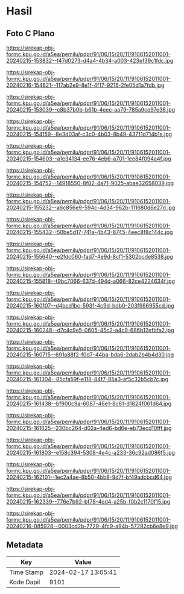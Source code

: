 # Hasil

## Foto C Plano

https://sirekap-obj-formc.kpu.go.id/a5ea/pemilu/pdpr/91/06/15/20/11/9106152011001-20240215-153832--f47d0273-d4a4-4b34-a003-423ef39c1fdc.jpg

https://sirekap-obj-formc.kpu.go.id/a5ea/pemilu/pdpr/91/06/15/20/11/9106152011001-20240216-154821--117ab2e9-8e1f-4f17-9216-2fe05d1a7fdb.jpg

https://sirekap-obj-formc.kpu.go.id/a5ea/pemilu/pdpr/91/06/15/20/11/9106152011001-20240215-153039--c8b37b0b-b61b-4eec-aa79-785a9ce97e36.jpg

https://sirekap-obj-formc.kpu.go.id/a5ea/pemilu/pdpr/91/06/15/20/11/9106152011001-20240215-154159--8e3d03af-c3c0-4b03-8b49-43711d714b1e.jpg

https://sirekap-obj-formc.kpu.go.id/a5ea/pemilu/pdpr/91/06/15/20/11/9106152011001-20240215-154603--a1e34134-ee76-4eb6-a701-1ee84f094a4f.jpg

https://sirekap-obj-formc.kpu.go.id/a5ea/pemilu/pdpr/91/06/15/20/11/9106152011001-20240215-154752--14918550-8f82-4a71-9025-abae32658039.jpg

https://sirekap-obj-formc.kpu.go.id/a5ea/pemilu/pdpr/91/06/15/20/11/9106152011001-20240215-155232--a6c856e9-594c-4d34-962b-111680d6e27d.jpg

https://sirekap-obj-formc.kpu.go.id/a5ea/pemilu/pdpr/91/06/15/20/11/9106152011001-20240215-155432--50be5d17-741a-4b43-8745-4eec8f8c144c.jpg

https://sirekap-obj-formc.kpu.go.id/a5ea/pemilu/pdpr/91/06/15/20/11/9106152011001-20240215-155640--e2fdc060-fad7-4e9d-8cf1-5302bcde8538.jpg

https://sirekap-obj-formc.kpu.go.id/a5ea/pemilu/pdpr/91/06/15/20/11/9106152011001-20240215-155818--f9bc7066-637d-494d-a066-82ce4224634f.jpg

https://sirekap-obj-formc.kpu.go.id/a5ea/pemilu/pdpr/91/06/15/20/11/9106152011001-20240215-160107--d4bcd1bc-5931-4c9d-bdb0-203f986955cd.jpg

https://sirekap-obj-formc.kpu.go.id/a5ea/pemilu/pdpr/91/06/15/20/11/9106152011001-20240215-160248--d7c4c9e5-0605-45c2-a4c9-686b12efbfa2.jpg

https://sirekap-obj-formc.kpu.go.id/a5ea/pemilu/pdpr/91/06/15/20/11/9106152011001-20240215-160715--691a88f2-f0d7-44ba-bda6-2dab2b4b4d30.jpg

https://sirekap-obj-formc.kpu.go.id/a5ea/pemilu/pdpr/91/06/15/20/11/9106152011001-20240215-161304--85cfa59f-e118-44f7-85a3-af5c32b5cb7c.jpg

https://sirekap-obj-formc.kpu.go.id/a5ea/pemilu/pdpr/91/06/15/20/11/9106152011001-20240215-161438--bf900c9a-6087-46e1-8c61-d1824f061d64.jpg

https://sirekap-obj-formc.kpu.go.id/a5ea/pemilu/pdpr/91/06/15/20/11/9106152011001-20240215-161625--230bc264-d02a-4ed6-bd6e-eb73ecd10fff.jpg

https://sirekap-obj-formc.kpu.go.id/a5ea/pemilu/pdpr/91/06/15/20/11/9106152011001-20240215-161803--e158c394-5308-4e4c-a233-36c92ad086f5.jpg

https://sirekap-obj-formc.kpu.go.id/a5ea/pemilu/pdpr/91/06/15/20/11/9106152011001-20240215-162101--1ec2a4ae-8b50-4bb8-9d7f-bf49adcbcd64.jpg

https://sirekap-obj-formc.kpu.go.id/a5ea/pemilu/pdpr/91/06/15/20/11/9106152011001-20240215-162339--776e7b92-bf78-4ed4-a25b-f0b2c1170f15.jpg

https://sirekap-obj-formc.kpu.go.id/a5ea/pemilu/pdpr/91/06/15/20/11/9106152011001-20240216-085928--0003cd2b-7729-4fc9-a94b-57292cb6e8e9.jpg


## Metadata

| Key        | Value               |
| ---------- | ------------------- |
| Time Stamp | 2024-02-17 13:05:41 |
| Kode Dapil | 9101                |



